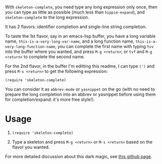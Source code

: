 With `skeleton-complete`, you need type any long expression only once,
then you can type as little as possible (much less than
`hippie-expand`), and `skeleton-complete` to the long expression.

It has 2 flavors: identifier completion and single-line string
completion.

To taste the 1st flavor, say in an emacs-lisp buffer, you have a long
variable name, `this-is-a-very-long-var-name`, and a long function
name, `this-is-a-very-long-function-name`, you can complete the first
name with typing `tvv` into the buffer where you wanted, and press
`M-g <return>`; or `tvf` and `M-g <return>` to complete the second
name.

For the 2nd flavor, in the buffer I'm editting this readme, I can type
`(')` and press `M-s <return>` to get the following expression:

    (require 'skeleton-complete)

You can consider it as `abbrev-mode` or `yasnippet` on the go (with no
need to prepare the long completion into an abbrev or yasnippet before
using them for completion/expand: it's more free style!).

# Usage

1.  `(require 'skeleton-complete)`

2.  Type a skeleton and press `M-g <return>` or `M-s <return>` based on
    the flavor you wanted.

For more detailed discussion about this dark magic, see [this github
page](http://baohaojun.github.io/skeleton-complete.html).
